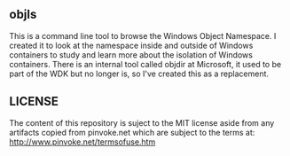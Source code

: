 ## objls

This is a command line tool to browse the Windows Object Namespace. I created it to look at the namespace inside and outside of Windows containers to study and learn more about the isolation of Windows containers. There is an internal tool called objdir at Microsoft, it used to be part of the WDK but no longer is, so I've created this as a replacement.

## LICENSE

The content of this repository is suject to the MIT license aside from any artifacts copied from pinvoke.net which are subject to the terms at:
http://www.pinvoke.net/termsofuse.htm
